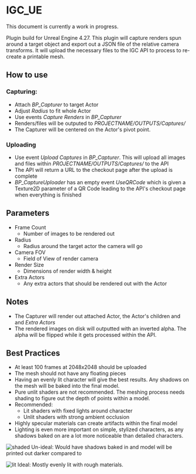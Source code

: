 # IGC_UE
This document is currently a work in progress.
 
Plugin build for Unreal Engine 4.27. This plugin will capture renders spun around a target object and export out a JSON file of the relative camera transforms. It will upload the necessary files to the IGC API to process to re-create a printable mesh.

## How to use
### Capturing:
* Attach *BP_Capturer* to target Actor
* Adjust *Radius* to fit whole Actor
* Use events *Capture Renders* in *BP_Capturer*
* Renders/files will be outputed to *PROJECTNAME/OUTPUTS/Captures/*
* The Capturer will be centered on the Actor's pivot point.
### Uploading
* Use event *Upload Captures* in *BP_Capturer*. This will upload all images and files within *PROJECTNAME/OUTPUTS/Captures/* to the API
* The API will return a URL to the checkout page after the upload is complete
* *BP_CaptureUploader* has an empty event *UseQRCode* which is given a Texture2D parameter of a QR Code leading to the API's checkout page when everything is finished

## Parameters
* Frame Count
    * Number of images to be rendered out
* Radius
    * Radius around the target actor the camera will go
* Camera FOV
    * Field of View of render camera
* Render Size
    * Dimensions of render width & height
* Extra Actors
    * Any extra actors that should be rendered out with the Actor

## Notes
* The Capturer will render out attached Actor, the Actor's children and and *Extra Actors*
* The rendered images on disk will outputted with an inverted alpha. The alpha will be flipped while it gets processed within the API.

## Best Practices
* At least 100 frames at 2048x2048 should be uploaded
* The mesh should not have any floating pieces
* Having an evenly lit character will give the best results. Any shadows on the mesh will be baked into the final model.
* Pure unlit shaders are not recommended. The meshing process needs shading to figure out the depth of points within a model.
* Recommended:
    * Lit shaders with fixed lights around character
    * Unlit shaders with strong ambient occlusion
* Highly specular materials can create artifacts within the final model
* Lighting is even more important on simple, stylized characters, as any shadows baked on are a lot more noticeable than detailed characters.

![shaded](https://github.com/In-Game-Collectables/IGC_UE4/assets/35625367/71d33916-9a49-4877-a4d0-e9e998340bb1)
Un-ideal: Would have shadows baked in and model will be printed out darker compared to 

![lit](https://github.com/In-Game-Collectables/IGC_UE4/assets/35625367/2a2e12b0-9354-4175-9926-84b5c4418576)
Ideal: Mostly evenly lit with rough materials.
